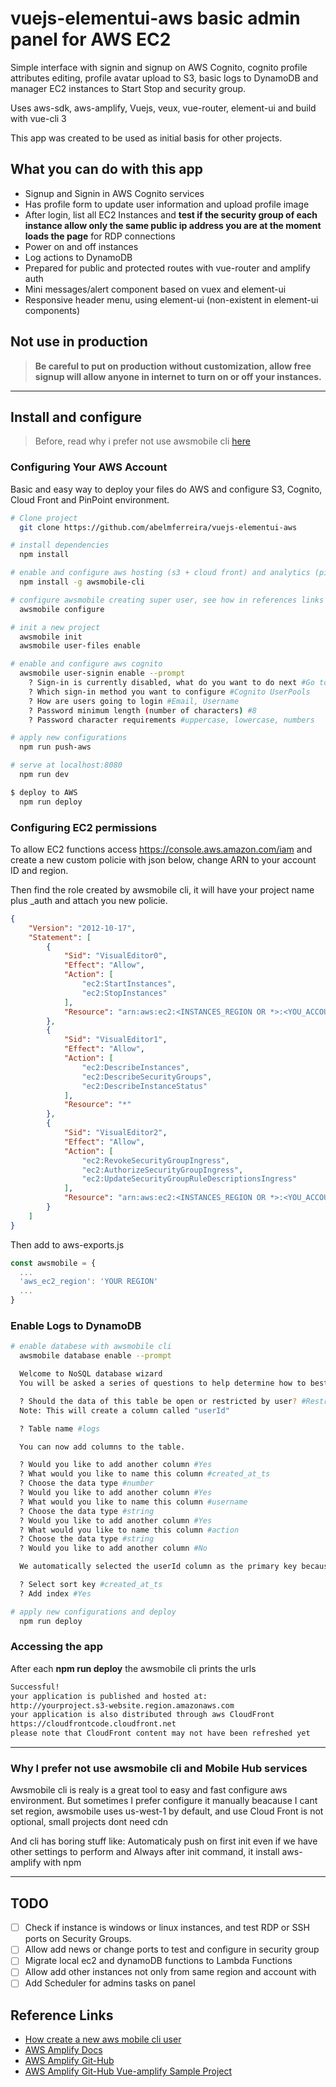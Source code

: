 # vuejs-elementui-aws basic admin panel for AWS EC2

Simple interface with signin and signup on AWS Cognito, cognito profile attributes editing, profile avatar upload to S3, basic logs to DynamoDB and manager EC2 instances to Start Stop and security group.

Uses aws-sdk, aws-amplify, Vuejs, veux, vue-router, element-ui and build with vue-cli 3

This app was created to be used as initial basis for other projects.

## What you can do with this app

- Signup and Signin in AWS Cognito services
- Has profile form to update user information and upload profile image
- After login, list all EC2 Instances and **test if the security group of each instance allow only the same public ip address you are at the moment loads the page** for RDP connections
- Power on and off instances
- Log actions to DynamoDB
- Prepared for public and protected routes with vue-router and amplify auth
- Mini messages/alert component based on vuex and element-ui
- Responsive header menu, using element-ui (non-existent in element-ui components)

## Not use in production

> **Be careful to put on production without customization, allow free signup will allow anyone in internet to turn on or off your instances.**

---

## Install and configure

> Before, read why i prefer not use awsmobile cli [here](#why-i-prefer-not-use-awsmobile-cli)

### Configuring Your AWS Account

Basic and easy way to deploy your files do AWS and configure S3, Cognito, Cloud Front and PinPoint environment.

````bash
# Clone project
  git clone https://github.com/abelmferreira/vuejs-elementui-aws

# install dependencies
  npm install

# enable and configure aws hosting (s3 + cloud front) and analytics (pinpoint)
  npm install -g awsmobile-cli

# configure awsmobile creating super user, see how in references links
  awsmobile configure

# init a new project
  awsmobile init
  awsmobile user-files enable

# enable and configure aws cognito
  awsmobile user-signin enable --prompt
    ? Sign-in is currently disabled, what do you want to do next #Go to advanced settings
    ? Which sign-in method you want to configure #Cognito UserPools
    ? How are users going to login #Email, Username
    ? Password minimum length (number of characters) #8
    ? Password character requirements #uppercase, lowercase, numbers

# apply new configurations
  npm run push-aws

# serve at localhost:8080
  npm run dev

$ deploy to AWS
  npm run deploy
````

### Configuring EC2 permissions

To allow EC2 functions access <https://console.aws.amazon.com/iam> and create a new custom policie with json below, change ARN to your account ID and region.

Then find the role created by awsmobile cli, it will have your project name plus _auth and attach you new policie.

````json
{
    "Version": "2012-10-17",
    "Statement": [
        {
            "Sid": "VisualEditor0",
            "Effect": "Allow",
            "Action": [
                "ec2:StartInstances",
                "ec2:StopInstances"
            ],
            "Resource": "arn:aws:ec2:<INSTANCES_REGION OR *>:<YOU_ACCOUNT_ID OR *>:instance/*"
        },
        {
            "Sid": "VisualEditor1",
            "Effect": "Allow",
            "Action": [
                "ec2:DescribeInstances",
                "ec2:DescribeSecurityGroups",
                "ec2:DescribeInstanceStatus"
            ],
            "Resource": "*"
        },
        {
            "Sid": "VisualEditor2",
            "Effect": "Allow",
            "Action": [
                "ec2:RevokeSecurityGroupIngress",
                "ec2:AuthorizeSecurityGroupIngress",
                "ec2:UpdateSecurityGroupRuleDescriptionsIngress"
            ],
            "Resource": "arn:aws:ec2:<INSTANCES_REGION OR *>:<YOU_ACCOUNT_ID OR *>:security-group/*"
        }
    ]
}
````

Then add to aws-exports.js

````js
const awsmobile = {
  ...
  'aws_ec2_region': 'YOUR REGION'
  ...
}
````

### Enable Logs to DynamoDB

````bash
# enable databese with awsmobile cli
  awsmobile database enable --prompt

  Welcome to NoSQL database wizard
  You will be asked a series of questions to help determine how to best construct your NoSQL database table.

  ? Should the data of this table be open or restricted by user? #Restricted
  Note: This will create a column called "userId"

  ? Table name #logs

  You can now add columns to the table.

  ? Would you like to add another column #Yes
  ? What would you like to name this column #created_at_ts
  ? Choose the data type #number
  ? Would you like to add another column #Yes
  ? What would you like to name this column #username
  ? Choose the data type #string
  ? Would you like to add another column #Yes
  ? What would you like to name this column #action
  ? Choose the data type #string
  ? Would you like to add another column #No

  We automatically selected the userId column as the primary key because you chose the table to be restricted. You can optionally choose to add a sort key.

  ? Select sort key #created_at_ts
  ? Add index #Yes

# apply new configurations and deploy
  npm run deploy
````

### Accessing the app

After each **npm run deploy** the awsmobile cli prints the urls

````bash
Successful!
your application is published and hosted at:
http://yourproject.s3-website.region.amazonaws.com
your application is also distributed through aws CloudFront
https://cloudfrontcode.cloudfront.net
please note that CloudFront content may not have been refreshed yet
````

---

### Why I prefer not use awsmobile cli and Mobile Hub services

Awsmobile cli is realy is a great tool to easy and fast configure aws environment.
But sometimes I prefer configure it manually beacause I cant set region, awsmobile uses us-west-1 by default, and use Cloud Front is not optional, small projects dont need cdn

And cli has boring stuff like: Automaticaly push on first init even if we have other settings to perform and Always after init command, it install aws-amplify with npm

---

## TODO

- [ ] Check if instance is windows or linux instances, and test RDP or SSH ports on Security Groups.
- [ ] Allow add news or change ports to test and configure in security group
- [ ] Migrate local ec2 and dynamoDB functions to Lambda Functions
- [ ] Allow add other instances not only from same region and account with
- [ ] Add Scheduler for admins tasks on panel

## Reference Links

- [How create a new aws mobile cli user](https://docs.aws.amazon.com/aws-mobile/latest/developerguide/aws-mobile-cli-credentials.html)
- [AWS Amplify Docs](https://aws.github.io/aws-amplify)
- [AWS Amplify Git-Hub](https://github.com/aws/aws-amplify)
- [AWS Amplify Git-Hub Vue-amplify Sample Project](https://github.com/aws-samples/aws-amplify-vue)
